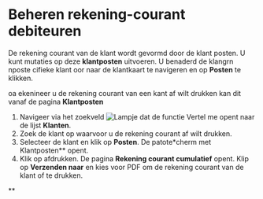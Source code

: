 # Beheren rekening-courant debiteuren

De rekening courant van de klant wordt gevormd door de klant posten. U kunt mutaties op deze **klantposten** uitvoeren.
U benaderd de klangrn nposte cifieke klant
oor naar de klantkaart te navigeren en op **Posten** te klikken. 

 oa ekenineer u de rekening courant van een kant af wilt drukken kan dit vanaf de pagina **Klantposten**

1. Navigeer via het zoekveld ![Lampje dat de functie Vertel me opent](https://docs.microsoft.com/nl-NL/dynamics365/business-central/media/ui-search/search_small.png "Vertel me wat u wilt doen") naar de lijst **Klanten**.
2. Zoek de klant op waarvoor u de rekening courant af wilt drukken. 
3. Selecteer de klant en klik op **Posten**. De patote*cherm met Klantposten** opent. 
4. Klik op afdrukken. De pagina **Rekening courant cumulatief** opent. Klip op **Verzenden naar**  en kies voor PDF om de rekening courant van de klant of te drukken. 

**
<!--stackedit_data:
eyJoaXN0b3J5IjpbMzgxMjA5NzkxLDE1ODAxNTg4NDMsLTc0Mz
c2NDczMiwtMTYxNzU3MjM5MSwyMDczNjAzMDc0LC05NzU0NjYy
MjJdfQ==
-->
